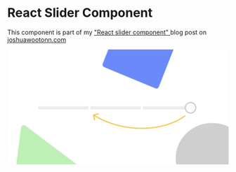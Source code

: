  <h1 className="text-5xl">React Slider Component</h1>
<p className="text-xl">
This component is part of my
<a href="https://www.joshuawootonn.com/react-slider-component" className="font-bold underline text-purple">
   "React slider component"
</a>
blog post on
<a href="https://www.joshuawootonn.com/" className="font-bold underline text-purple">joshuawootonn.com</a>

</p>

![Alt text](./public/preview.png?raw=true "preview of react accordion component")
